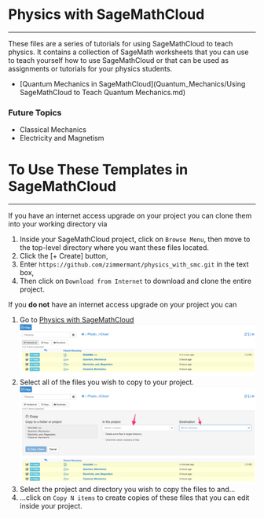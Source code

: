 # Physics with SageMathCloud
---


These files are a series of tutorials for using SageMathCloud to teach physics.  It contains a collection of SageMath worksheets that you can use to teach yourself how to use SageMathCloud or that can be used as assignments or tutorials for your physics students.

- [Quantum Mechanics in SageMathCloud](Quantum_Mechanics/Using SageMathCloud to Teach Quantum Mechanics.md)

### Future Topics
 - Classical Mechanics
 - Electricity and Magnetism

# To Use These Templates in SageMathCloud
---

 If you have an internet access upgrade on your project you can clone them into your working directory via

1. Inside your SageMathCloud project, click on `Browse Menu`, then move to the top-level directory where you want these files located.
1. Click the [+ Create] button,
1. Enter `https://github.com/zimmermant/physics_with_smc.git` in the text box,
1. Then click on `Download from Internet` to download and clone the entire project.

If you **do not** have an internet access upgrade on your project you can

1. Go to [Physics with SageMathCloud](https://cloud.sagemath.com/projects/d18eeda9-38fb-4d20-9a0a-4afa03a182aa/files/Physics_with_SageMathCloud/) 
![Select files](copy_project_smc1.png)
2. Select all of the files you wish to copy to your project.
![Move to project](copy_project_smc2.png)
3. Select the project and directory you wish to copy the files to and...
4. ...click on `Copy N items` to create copies of these files that you can edit inside your project.


